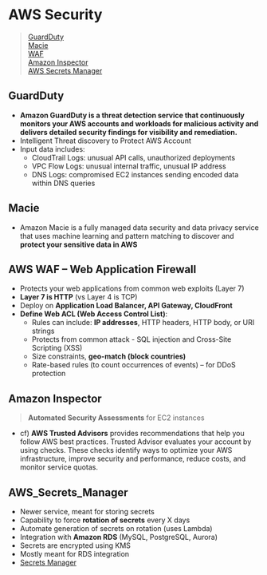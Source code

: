 # AWS Security

> [GuardDuty](#GuardDuty)  
> [Macie](#Macie)    
> [WAF](#WAF)  
> [Amazon Inspector](#Amazon_Inspector)  
> [AWS Secrets Manager](#AWS_Secrets_Manager)  

## GuardDuty
- **Amazon GuardDuty is a threat detection service that continuously monitors your AWS accounts and workloads for malicious activity and delivers detailed security findings for visibility and remediation.**
- Intelligent Threat discovery to Protect AWS Account
- Input data includes:
    - CloudTrail Logs: unusual API calls, unauthorized deployments
    - VPC Flow Logs: unusual internal traffic, unusual IP address
    - DNS Logs: compromised EC2 instances sending encoded data within DNS queries


## Macie
- Amazon Macie is a fully managed data security and data privacy service that uses machine learning and pattern matching to discover and **protect your sensitive data in AWS**

## AWS WAF – Web Application Firewall
- Protects your web applications from common web exploits (Layer 7)
- **Layer 7 is HTTP** (vs Layer 4 is TCP)
-  Deploy on **Application Load Balancer, API Gateway, CloudFront**
-  **Define Web ACL (Web Access Control List)**:
    - Rules can include: **IP addresses**, HTTP headers, HTTP body, or URI strings
    - Protects from common attack - SQL injection and Cross-Site Scripting (XSS)
    - Size constraints, **geo-match (block countries)**
    - Rate-based rules (to count occurrences of events) – for DDoS protection

## Amazon Inspector
> **Automated Security Assessments** for EC2 instances


- cf) **AWS Trusted Advisors** provides recommendations that help you follow AWS best practices. Trusted Advisor evaluates your account by using checks. These checks identify ways to optimize your AWS infrastructure, improve security and performance, reduce costs, and monitor service quotas.

## AWS_Secrets_Manager
- Newer service, meant for storing secrets
- Capability to force **rotation of secrets** every X days
- Automate generation of secrets on rotation (uses Lambda)
- Integration with **Amazon RDS** (MySQL, PostgreSQL, Aurora)
- Secrets are encrypted using KMS
- Mostly meant for RDS integration
- [Secrets Manager](https://aws.amazon.com/blogs/security/rotate-amazon-rds-database-credentials-automatically-with-aws-secrets-manager/)